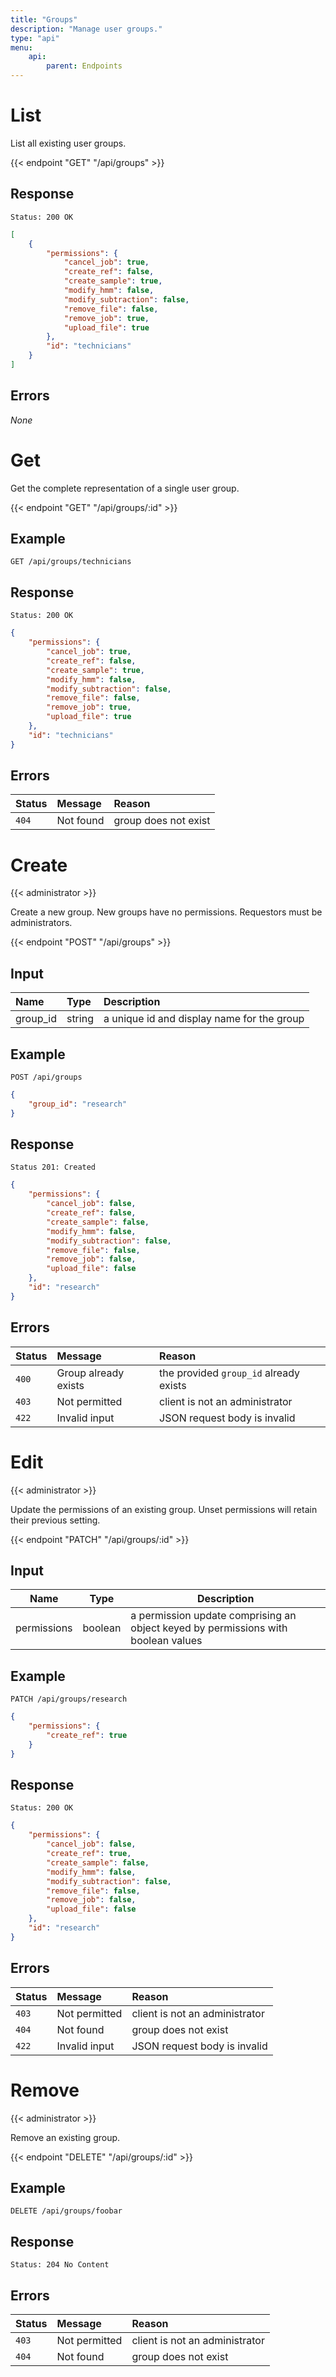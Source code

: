 ```yaml
---
title: "Groups"
description: "Manage user groups."
type: "api"
menu:
    api:
        parent: Endpoints
---
```


# List

List all existing user groups.

{{< endpoint "GET" "/api/groups" >}}

## Response

```
Status: 200 OK
```

```json
[
	{
		"permissions": {
			"cancel_job": true,
			"create_ref": false,
			"create_sample": true,
			"modify_hmm": false,
			"modify_subtraction": false,
			"remove_file": false,
			"remove_job": true,
			"upload_file": true
		},
		"id": "technicians"
	}
]
```

## Errors

_None_


# Get

Get the complete representation of a single user group.

{{< endpoint "GET" "/api/groups/:id" >}}

## Example

```
GET /api/groups/technicians
```

## Response

```
Status: 200 OK
```

```json
{
	"permissions": {
		"cancel_job": true,
		"create_ref": false,
		"create_sample": true,
		"modify_hmm": false,
		"modify_subtraction": false,
		"remove_file": false,
		"remove_job": true,
		"upload_file": true
	},
	"id": "technicians"
}
```

## Errors

| Status | Message   | Reason               |
| :----- | :-------- | :------------------- |
| `404`  | Not found | group does not exist |


# Create

{{< administrator >}}

Create a new group. New groups have no permissions. Requestors must be administrators.

{{< endpoint "POST" "/api/groups" >}}

## Input

| Name     | Type   | Description                                 |
| :------- | :----- | :------------------------------------------ |
| group_id | string | a unique id and display name for the group  |

## Example

```
POST /api/groups
```

```json
{
    "group_id": "research"
}
```

## Response

```
Status 201: Created
```

```json
{
	"permissions": {
		"cancel_job": false,
		"create_ref": false,
		"create_sample": false,
		"modify_hmm": false,
		"modify_subtraction": false,
		"remove_file": false,
		"remove_job": false,
		"upload_file": false
	},
	"id": "research"
}
```

## Errors

| Status | Message              | Reason                                 |
| :----- | :------------------- | :------------------------------------- |
| `400`  | Group already exists | the provided `group_id` already exists |
| `403`  | Not permitted        | client is not an administrator         |
| `422`  | Invalid input        | JSON request body is invalid           |


# Edit

{{< administrator >}}

Update the permissions of an existing group. Unset permissions will retain their previous setting.

{{< endpoint "PATCH" "/api/groups/:id" >}}

## Input

| Name        | Type    | Description                                                                       |
| ----------- | ------- | --------------------------------------------------------------------------------- |
| permissions | boolean | a permission update comprising an object keyed by permissions with boolean values |

## Example

```
PATCH /api/groups/research
```

```json
{
	"permissions": {
		"create_ref": true
	}
}
```

## Response

```
Status: 200 OK
```

```json
{
	"permissions": {
		"cancel_job": false,
		"create_ref": true,
		"create_sample": false,
		"modify_hmm": false,
		"modify_subtraction": false,
		"remove_file": false,
		"remove_job": false,
		"upload_file": false
	},
	"id": "research"
}
```

## Errors

| Status | Message       | Reason                         |
| :----- | :------------ | :----------------------------- |
| `403`  | Not permitted | client is not an administrator |
| `404`  | Not found     | group does not exist           |
| `422`  | Invalid input | JSON request body is invalid   |


# Remove

{{< administrator >}}

Remove an existing group.

{{< endpoint "DELETE" "/api/groups/:id" >}}

## Example

```
DELETE /api/groups/foobar
```

## Response

```
Status: 204 No Content
```

## Errors

| Status | Message       | Reason                         |
| :----- | :------------ | :----------------------------- |
| `403`  | Not permitted | client is not an administrator |
| `404`  | Not found     | group does not exist           |
